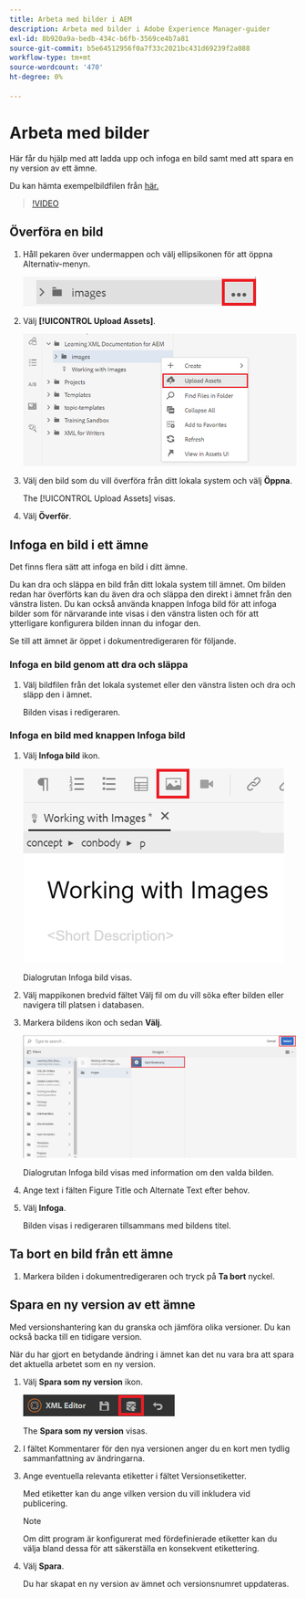 ```yaml
---
title: Arbeta med bilder i AEM
description: Arbeta med bilder i Adobe Experience Manager-guider
exl-id: 8b920a9a-bedb-434c-b6fb-3569ce4b7a81
source-git-commit: b5e64512956f0a7f33c2021bc431d69239f2a088
workflow-type: tm+mt
source-wordcount: '470'
ht-degree: 0%

---
```


# Arbeta med bilder

Här får du hjälp med att ladda upp och infoga en bild samt med att spara en ny version av ett ämne.

Du kan hämta exempelbildfilen från [här.](assets/working-with-images/SignInScreen.png)

>[!VIDEO](https://video.tv.adobe.com/v/336661?quality=12&learn=on)

## Överföra en bild

1. Håll pekaren över undermappen och välj ellipsikonen för att öppna Alternativ-menyn.

   ![Ellipsikon](images/lesson-4/ellipses.png)

1. Välj **[!UICONTROL Upload Assets]**.

   ![Överför resurser](images/lesson-4/upload-assets.png)


1. Välj den bild som du vill överföra från ditt lokala system och välj **Öppna**.

   The [!UICONTROL Upload Assets] visas.
1. Välj **Överför**.

## Infoga en bild i ett ämne

Det finns flera sätt att infoga en bild i ditt ämne.

Du kan dra och släppa en bild från ditt lokala system till ämnet. Om bilden redan har överförts kan du även dra och släppa den direkt i ämnet från den vänstra listen. Du kan också använda knappen Infoga bild för att infoga bilder som för närvarande inte visas i den vänstra listen och för att ytterligare konfigurera bilden innan du infogar den.

Se till att ämnet är öppet i dokumentredigeraren för följande.

### Infoga en bild genom att dra och släppa

1. Välj bildfilen från det lokala systemet eller den vänstra listen och dra och släpp den i ämnet.

   Bilden visas i redigeraren.

### Infoga en bild med knappen Infoga bild

1. Välj **Infoga bild** ikon.

   ![Ikonen Infoga bild](images/lesson-4/insert-image.png)


   Dialogrutan Infoga bild visas.

1. Välj mappikonen bredvid fältet Välj fil om du vill söka efter bilden eller navigera till platsen i databasen.
1. Markera bildens ikon och sedan **Välj**.

   ![Välj bild](images/lesson-4/select-image-with-markings.png)

   Dialogrutan Infoga bild visas med information om den valda bilden.

1. Ange text i fälten Figure Title och Alternate Text efter behov.
1. Välj **Infoga**.

   Bilden visas i redigeraren tillsammans med bildens titel.

## Ta bort en bild från ett ämne

1. Markera bilden i dokumentredigeraren och tryck på **Ta bort** nyckel.

## Spara en ny version av ett ämne

Med versionshantering kan du granska och jämföra olika versioner. Du kan också backa till en tidigare version.

När du har gjort en betydande ändring i ämnet kan det nu vara bra att spara det aktuella arbetet som en ny version.

1. Välj **Spara som ny version** ikon.

   ![Ikonen Spara som ny version](images/common/save-as-new-version.png)

   The **Spara som ny version** visas.

1. I fältet Kommentarer för den nya versionen anger du en kort men tydlig sammanfattning av ändringarna.
1. Ange eventuella relevanta etiketter i fältet Versionsetiketter.

   Med etiketter kan du ange vilken version du vill inkludera vid publicering.
   >[!NOTE]
   > 
   > Om ditt program är konfigurerat med fördefinierade etiketter kan du välja bland dessa för att säkerställa en konsekvent etikettering.
1. Välj **Spara**.

   Du har skapat en ny version av ämnet och versionsnumret uppdateras.

